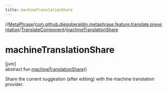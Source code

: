 ```yaml
---
title: machineTranslationShare
---
```

//[MetaPhrase](../../../index.html)/[com.github.diegoberaldin.metaphrase.feature.translate.presentation](../index.html)/[TranslateComponent](index.html)/[machineTranslationShare](machine-translation-share.html)



# machineTranslationShare



[jvm]\
abstract fun [machineTranslationShare](machine-translation-share.html)()



Share the current suggestion (after editing) with the machine translation provider.




